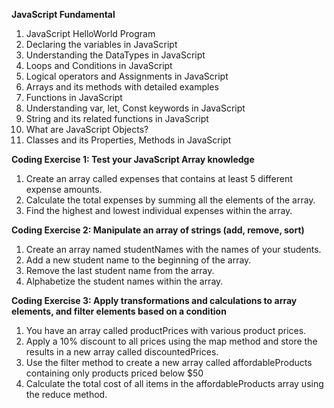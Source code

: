 **JavaScript Fundamental**
1. JavaScript HelloWorld Program
2. Declaring the variables in JavaScript
3. Understanding the DataTypes in JavaScript
4. Loops and Conditions in JavaScript
5. Logical operators and Assignments in JavaScript
6. Arrays and its methods with detailed examples
7. Functions in JavaScript
8. Understanding var, let, Const keywords in JavaScript
9. String and its related functions in JavaScript
10. What are JavaScript Objects?
11. Classes and its Properties, Methods in JavaScript


**Coding Exercise 1: Test your JavaScript Array knowledge**
1. Create an array called expenses that contains at least 5 different expense amounts.
2. Calculate the total expenses by summing all the elements of the array.
3. Find the highest and lowest individual expenses within the array.

**Coding Exercise 2: Manipulate an array of strings (add, remove, sort)**
1. Create an array named studentNames with the names of your students.
2. Add a new student name to the beginning of the array.
3. Remove the last student name from the array.
4. Alphabetize the student names within the array.

**Coding Exercise 3: Apply transformations and calculations to array elements, and filter elements based on a condition**
1. You have an array called productPrices with various product prices.
2. Apply a 10% discount to all prices using the map method and store the results in a new array called discountedPrices.
3. Use the filter method to create a new array called affordableProducts containing only products priced below $50
4. Calculate the total cost of all items in the affordableProducts array using the reduce method. 

